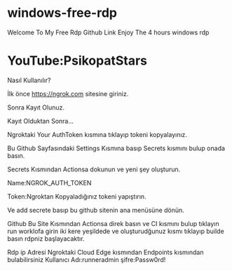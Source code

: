 # windows-free-rdp 
Welcome To My Free Rdp Github Link 
Enjoy The 4 hours windows rdp

# YouTube:PsikopatStars

Nasıl Kullanılır?

İlk önce https://ngrok.com sitesine giriniz.

Sonra Kayıt Olunuz.

Kayıt Olduktan Sonra...

Ngroktaki Your AuthToken kısmına tıklayıp tokeni kopyalayınız.

Bu Github Sayfasındaki Settings Kısmına basıp Secrets kısmını bulup onada basın.

Secrets Kısmından Actionsa dokunun ve yeni şey oluşturun.

Name:NGROK_AUTH_TOKEN

Token:Ngroktan Kopyaladığınız tokeni yapıştırın.

Ve add secrete basıp bu github sitenin ana menüsüne dönün.

Github Bu Site Kısmından Actionsa direk basın ve CI kısmını bulup tıklayın run worklofa girin iki kere yeşildede ve oluşturudğunuz kısmı tıklayıp builde basın rdpniz başlayacaktır.

Rdp ip Adresi Ngroktaki Cloud Edge kısmından Endpoints kısmından bulabilirsiniz 
Kullanıcı Adı:runneradmin şifre:Passw0rd!
